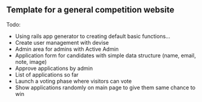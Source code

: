 ## Template for a general competition website

Todo:
- Using rails app generator to creating default basic functions...
- Create user management with devise
- Admin area for admins with Active Admin
- Application form for candidates with simple data structure (name, email, note, image)
- Approve applications by admin
- List of applications so far
- Launch a voting phase where visitors can vote
- Show applications randomly on main page to give them same chance to win


